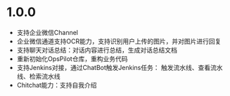 # 1.0.0

* 支持企业微信Channel
* 企业微信通道支持OCR能力，支持识别用户上传的图片，并对图片进行回复
* 支持聊天对话总结：对话内容进行总结，生成对话总结文档
* 重新初始化OpsPilot仓库，重构业务代码
* 支持Jenkins对接，通过ChatBot触发Jenkins任务： 触发流水线、查看流水线、检索流水线
* Chitchat能力：支持自我介绍
